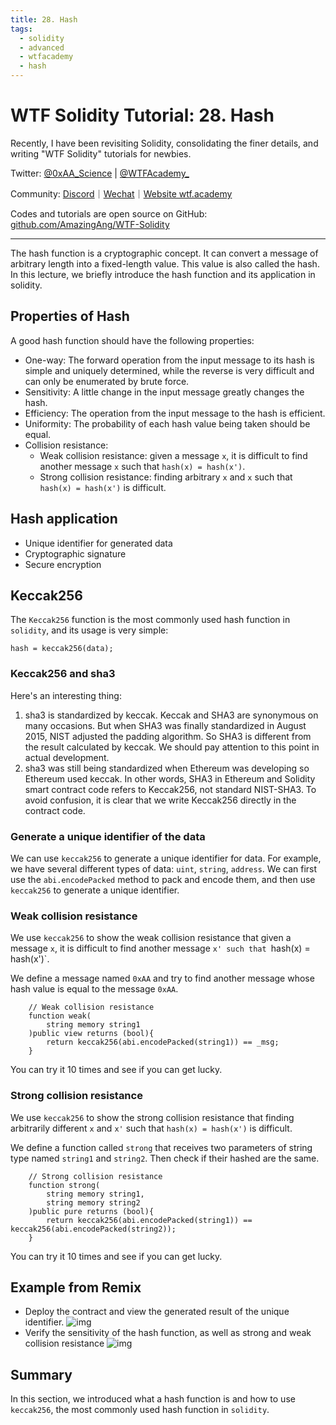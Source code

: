 ```yaml
---
title: 28. Hash
tags:
  - solidity
  - advanced
  - wtfacademy
  - hash
---
```

# WTF Solidity Tutorial: 28. Hash

Recently, I have been revisiting Solidity, consolidating the finer details, and writing "WTF Solidity" tutorials for newbies. 

Twitter: [@0xAA_Science](https://twitter.com/0xAA_Science) | [@WTFAcademy_](https://twitter.com/WTFAcademy_)

Community: [Discord](https://discord.gg/5akcruXrsk)｜[Wechat](https://docs.google.com/forms/d/e/1FAIpQLSe4KGT8Sh6sJ7hedQRuIYirOoZK_85miz3dw7vA1-YjodgJ-A/viewform?usp=sf_link)｜[Website wtf.academy](https://wtf.academy)

Codes and tutorials are open source on GitHub: [github.com/AmazingAng/WTF-Solidity](https://github.com/AmazingAng/WTF-Solidity)

---

The hash function is a cryptographic concept. It can convert a message of arbitrary length into a fixed-length value. This value is also called the hash. In this lecture, we briefly introduce the hash function and its application in solidity.

## Properties of Hash

A good hash function should have the following properties:

- One-way: The forward operation from the input message to its hash is simple and uniquely determined, while the reverse is very difficult and can only be enumerated by brute force.
- Sensitivity: A little change in the input message greatly changes the hash.
- Efficiency: The operation from the input message to the hash is efficient.
- Uniformity: The probability of each hash value being taken should be equal.
- Collision resistance:
  - Weak collision resistance: given a message `x`, it is difficult to find another message `x` such that `hash(x) = hash(x')`.
  - Strong collision resistance: finding arbitrary `x` and `x` such that `hash(x) = hash(x')` is difficult.

## Hash application

- Unique identifier for generated data
- Cryptographic signature
- Secure encryption

## Keccak256

The `Keccak256` function is the most commonly used hash function in `solidity`, and its usage is very simple:

```solidity
hash = keccak256(data);
```

### Keccak256 and sha3

Here's an interesting thing:

1. sha3 is standardized by keccak. Keccak and SHA3 are synonymous on many occasions. But when SHA3 was finally standardized in August 2015, NIST adjusted the padding algorithm.
   So SHA3 is different from the result calculated by keccak. We should pay attention to this point in actual development.
2. sha3 was still being standardized when Ethereum was developing so Ethereum used keccak. In other words, SHA3 in Ethereum and Solidity smart contract code refers to Keccak256, not standard NIST-SHA3. To avoid confusion, it is clear that we write Keccak256 directly in the contract code.

### Generate a unique identifier of the data

We can use `keccak256` to generate a unique identifier for data. For example, we have several different types of data: `uint`, `string`, `address`. We can first use the `abi.encodePacked` method to pack and encode them, and then use `keccak256` to generate a unique identifier.

### Weak collision resistance

We use `keccak256` to show the weak collision resistance that given a message `x`, it is difficult to find another message `x' such that `hash(x) = hash(x')`.

We define a message named `0xAA` and try to find another message whose hash value is equal to the message `0xAA`.

```solidity
    // Weak collision resistance
    function weak(
        string memory string1
    )public view returns (bool){
        return keccak256(abi.encodePacked(string1)) == _msg;
    }
```

You can try it 10 times and see if you can get lucky.

### Strong collision resistance

We use `keccak256` to show the strong collision resistance that finding arbitrarily different `x` and `x'` such that `hash(x) = hash(x')` is difficult.

We define a function called `strong` that receives two parameters of string type named `string1` and `string2`. Then check if their hashed are the same.

```solidity
    // Strong collision resistance
    function strong(
        string memory string1,
        string memory string2
    )public pure returns (bool){
        return keccak256(abi.encodePacked(string1)) == keccak256(abi.encodePacked(string2));
    }
```

You can try it 10 times and see if you can get lucky.

## Example from Remix

- Deploy the contract and view the generated result of the unique identifier.
  ![img](./img/28-1.png)
- Verify the sensitivity of the hash function, as well as strong and weak collision resistance
  ![img](./img/28-2.png)

## Summary

In this section, we introduced what a hash function is and how to use `keccak256`, the most commonly used hash function in `solidity`.
